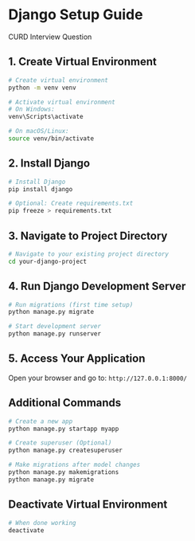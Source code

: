 # Django Setup Guide
CURD Interview Question

## 1. Create Virtual Environment

```bash
# Create virtual environment
python -m venv venv

# Activate virtual environment
# On Windows:
venv\Scripts\activate

# On macOS/Linux:
source venv/bin/activate
```

## 2. Install Django

```bash
# Install Django
pip install django

# Optional: Create requirements.txt
pip freeze > requirements.txt
```

## 3. Navigate to Project Directory

```bash
# Navigate to your existing project directory
cd your-django-project
```

## 4. Run Django Development Server

```bash
# Run migrations (first time setup)
python manage.py migrate

# Start development server
python manage.py runserver
```

## 5. Access Your Application

Open your browser and go to: `http://127.0.0.1:8000/`

## Additional Commands

```bash
# Create a new app
python manage.py startapp myapp

# Create superuser (Optional)
python manage.py createsuperuser

# Make migrations after model changes
python manage.py makemigrations
python manage.py migrate
```

## Deactivate Virtual Environment

```bash
# When done working
deactivate
```